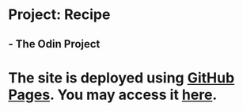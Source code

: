 # Project: Recipe
## - The Odin Project

# The site is deployed using [GitHub Pages](https://pages.github.com/). You may access it [here](https://6ri4n.github.io/odin-recipes/).